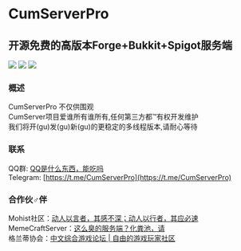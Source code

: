 # CumServerPro
## 开源免费的高版本Forge+Bukkit+Spigot服务端 
[![](https://img.shields.io/github/stars/MCUmbrella/CumServerPro.svg?colorB=FF0000&label=Stars&style=for-the-badge&logo=github)](https://github.com/MCUmbrella/CumServerPro/stargazers)
[![](https://img.shields.io/badge/Gradle-4.9-brightgreen.svg?colorB=00CC00&style=for-the-badge&logo=gradle)](https://docs.gradle.org/4.9/release-notes.html)
[![](https://img.shields.io/github/license/MCUmbrella/CumServerPro?colorB=0000FF&style=for-the-badge&logo=balance)](https://github.com/MCUmbrella/CumServerPro/blob/1.12.2/LICENSE)<br>
### 概述
CumServerPro 不仅供围观<br>
CumServer项目爱谁所有谁所有,任何第三方都™有权开发维护<br>
我们将开(gu)发(gu)新(gu)的更稳定的多线程版本,请耐心等待<br>
### 联系
QQ群: [QQ是什么东西，能吃吗](https://www.pixiv.net/en/tags/%E3%81%93%E3%81%84%E3%81%AC%E3%81%A1%E3%82%83%E3%82%93/artworks?s_mode=s_tag)<br>
Telegram: [https://t.me/CumServerPro](https://t.me/CumServerPro)
### 合作伙♂伴
Mohist社区：[动人以言者，其感不深；动人以行者，其应必速](https://github.com/Mohist-Community)<br>
MemeCraftServer：[这么臭的服务端？化粪池，请](https://github.com/8Mi-Tech/8Mi-MemeCraftServer)<br>
格兰蒂协会：[中文综合游戏论坛 | 自由的游戏玩家社区](https://www.relatev.com/)
